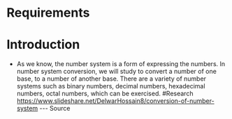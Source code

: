 # Requirements
# Introduction
* As we know, the number system is a form of expressing the numbers. In number system conversion, we will study to convert a number of one base, to a number of another base. There are a variety of number systems such as binary numbers, decimal numbers, hexadecimal numbers, octal numbers, which can be exercised.
#Research
https://www.slideshare.net/DelwarHossain8/conversion-of-number-system --- Source
